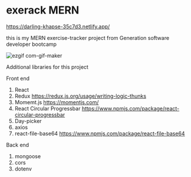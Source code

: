 # exerack MERN
https://darling-khapse-35c7d3.netlify.app/

this is my MERN exercise-tracker project from Generation software developer bootcamp

![ezgif com-gif-maker](https://user-images.githubusercontent.com/98447346/164882364-6ab68894-1be6-4c2b-bbd4-3f5304a915d2.gif)

Additional libraries for this project

Front end
1. React
2. Redux https://redux.js.org/usage/writing-logic-thunks
3. Momemt.js https://momentjs.com/
4. React Circular Progressbar https://www.npmjs.com/package/react-circular-progressbar
5. Day-picker
6. axios
7. react-file-base64 https://www.npmjs.com/package/react-file-base64

Back end
1. mongoose
2. cors
3. dotenv
